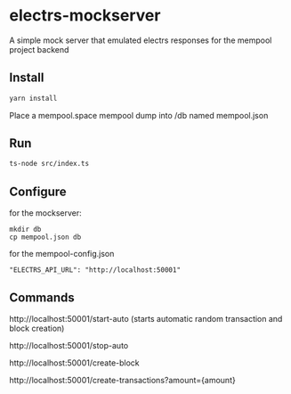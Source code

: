 # electrs-mockserver
A simple mock server that emulated electrs responses for the mempool project backend

## Install

```bash
yarn install
```

Place a mempool.space mempool dump into /db named mempool.json

## Run
```bash
ts-node src/index.ts
```

## Configure 
for the mockserver: 
```
mkdir db
cp mempool.json db
```

for the mempool-config.json
```
"ELECTRS_API_URL": "http://localhost:50001"
```

## Commands

http://localhost:50001/start-auto (starts automatic random transaction and block creation)

http://localhost:50001/stop-auto

http://localhost:50001/create-block

http://localhost:50001/create-transactions?amount={amount}
